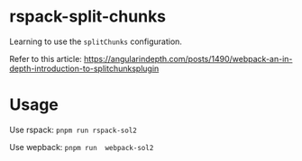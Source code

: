 # rspack-split-chunks

Learning to use the `splitChunks` configuration.

Refer to this article: https://angularindepth.com/posts/1490/webpack-an-in-depth-introduction-to-splitchunksplugin

# Usage

Use rspack: `pnpm run rspack-sol2`

Use wepback: `pnpm run  webpack-sol2`
